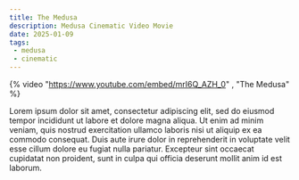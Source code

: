 ```yaml
---
title: The Medusa
description: Medusa Cinematic Video Movie
date: 2025-01-09
tags: 
 - medusa
 - cinematic
---
```


{% video "https://www.youtube.com/embed/mrI6Q_AZH_0" , "The Medusa" %}

Lorem ipsum dolor sit amet, consectetur adipiscing elit, sed do eiusmod tempor incididunt ut labore et dolore magna aliqua. Ut enim ad minim veniam, quis nostrud exercitation ullamco laboris nisi ut aliquip ex ea commodo consequat. Duis aute irure dolor in reprehenderit in voluptate velit esse cillum dolore eu fugiat nulla pariatur. Excepteur sint occaecat cupidatat non proident, sunt in culpa qui officia deserunt mollit anim id est laborum.
